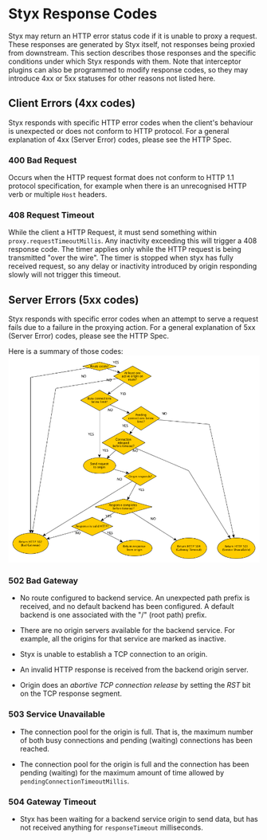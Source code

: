 # Styx Response Codes

Styx may return an HTTP error status code if it is unable to proxy a request. These responses are generated 
by Styx itself, not responses being proxied from downstream.
This section describes those responses and the specific conditions under which Styx responds with them.
Note that interceptor plugins can also be programmed to modify response codes, so they may introduce 4xx or 
5xx statuses for other reasons not listed here.

## Client Errors (4xx codes)

Styx responds with specific HTTP error codes when the client's behaviour is unexpected or does not conform 
to HTTP protocol.
For a general explanation of 4xx (Server Error) codes, please see the HTTP Spec.


### 400 Bad Request

Occurs when the HTTP request format does not conform to HTTP 1.1 protocol specification, for example when 
there is an unrecognised HTTP verb or multiple `Host` headers.


### 408 Request Timeout

While the client a HTTP Request, it must send something within `proxy.requestTimeoutMillis`.
Any inactivity exceeding this will trigger a 408 response code. The timer applies only while the 
HTTP request is being transmitted "over the wire". The timer is stopped when styx has fully 
received request, so any delay or inactivity introduced by origin responding slowly will not 
trigger this timeout.


## Server Errors (5xx codes)

Styx responds with specific error codes when an attempt to serve a request fails due to a failure in the
proxying action.
For a general explanation of 5xx (Server Error) codes, please see the HTTP Spec.
 
Here is a summary of those codes:
![Styx 5xx Response Codes Diagram](../assets/styx-server-errors-diagram.png)


### 502 Bad Gateway

* No route configured to backend service. An unexpected path prefix is received,
  and no default backend has been configured. A default backend is one associated
  with the "/" (root path) prefix. 

* There are no origin servers available for the backend service. For example,
  all the origins for that service are marked as inactive.

* Styx is unable to establish a TCP connection to an origin.

* An invalid HTTP response is received from the backend origin server.

* Origin does an *abortive TCP connection release* by setting the *RST*
  bit on the TCP response segment.


### 503 Service Unavailable

* The connection pool for the origin is full. That is, the maximum number of both busy connections 
 and pending (waiting) connections has been reached.
  
* The connection pool for the origin is full and the connection has been pending 
  (waiting) for the maximum amount of time allowed by `pendingConnectionTimeoutMillis`.
  

### 504 Gateway Timeout
 
* Styx has been waiting for a backend service origin to send data, but has not received anything 
  for `responseTimeout` milliseconds.
